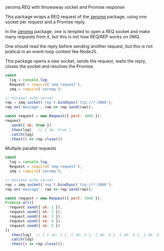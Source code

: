 zeromq REQ with throwaway socket and Promise response

This package wraps a REQ request of the [zeromq](https://www.npmjs.com/package/zeromq) package, using one socket per request and a Promise reply.

In the [zeromq](https://www.npmjs.com/package/zeromq) package, one is tempted to open a REQ socket and make many requests from it, but this is not how REQ/REP works on 0MQ.

One should read the reply before sending another request, but this is not pratical in an event-loop context like NodeJS.

This package opens a new socket, sends the request, waits the reply, closes the socket and resolves the Promise.

```javascript
const
  log = console.log,
  Request = require('zmq-request'),
  zmq = require('zeromq');

// minimal echo server
rep = zmq.socket('rep').bindSync('tcp://*:3000');
rep.on('message', raw => rep.send(raw));

const request = new Request({ port: 3000 });
request
  .send({ ok: true })
  .then(log)   // { ok: true }
  .catch(log)
  .then(() => rep.close())
```

Multiple parallel requests
```javascript
const
  log = console.log,
  Request = require('zmq-request'),
  zmq = require('zeromq');

// minimal echo server
rep = zmq.socket('rep').bindSync('tcp://*:3000');
rep.on('message', raw => rep.send(raw));

const request = new Request({ port: 3000 });
Promise.all([
  request.send({ ok: 1 }),
  request.send({ ok: 2 }),
  request.send({ ok: 3 }),
  request.send({ ok: 4 }),
  request.send({ ok: 5 })
])
  .then(log)  // [ { ok: 1 }, { ok: 2 }, { ok: 3 }, { ok: 4 }, { ok: 5 } ]
  .catch(log)
  .then(() => rep.close());
```